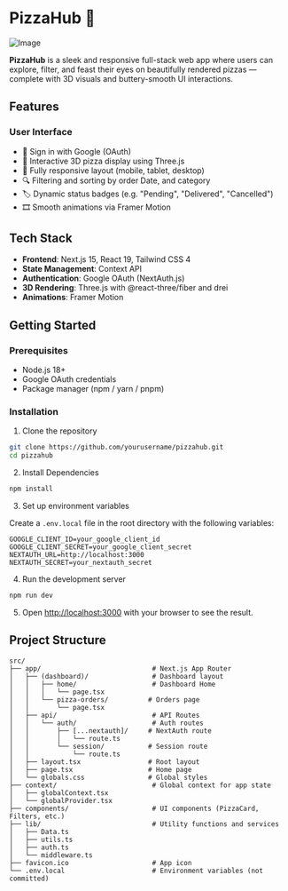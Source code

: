 # PizzaHub 🍕

![Image](https://github.com/user-attachments/assets/10f6bb08-37a6-45e6-a9db-e86ed41e4c79)

**PizzaHub** is a sleek and responsive full-stack web app where users can explore, filter, and feast their eyes on beautifully rendered pizzas — complete with 3D visuals and buttery-smooth UI interactions.

## Features

### User Interface

- 🔐 Sign in with Google (OAuth)
- 🍕 Interactive 3D pizza display using Three.js
- 📱 Fully responsive layout (mobile, tablet, desktop)
- 🔍 Filtering and sorting by order Date, and category
- 🏷️ Dynamic status badges (e.g. "Pending", "Delivered", "Cancelled")
- 🎞️ Smooth animations via Framer Motion

## Tech Stack

- **Frontend**: Next.js 15, React 19, Tailwind CSS 4
- **State Management**: Context API
- **Authentication**: Google OAuth (NextAuth.js)
- **3D Rendering**: Three.js with @react-three/fiber and drei
- **Animations**: Framer Motion

## Getting Started

### Prerequisites

- Node.js 18+
- Google OAuth credentials
- Package manager (npm / yarn / pnpm)

### Installation

1. Clone the repository

```bash
git clone https://github.com/yourusername/pizzahub.git
cd pizzahub
```

2. Install Dependencies
```bash
npm install
```

3. Set up environment variables

Create a `.env.local` file in the root directory with the following variables:

```
GOOGLE_CLIENT_ID=your_google_client_id
GOOGLE_CLIENT_SECRET=your_google_client_secret
NEXTAUTH_URL=http://localhost:3000
NEXTAUTH_SECRET=your_nextauth_secret
```

4. Run the development server

```bash
npm run dev
```

5. Open [http://localhost:3000](http://localhost:3000) with your browser to see the result.

## Project Structure

```
src/
├── app/                            # Next.js App Router
│   ├── (dashboard)/                # Dashboard layout
│   │   ├── home/                   # Dashboard Home
│   │   │   └── page.tsx
│   │   └── pizza-orders/          # Orders page
│   │       └── page.tsx
│   ├── api/                        # API Routes
│   │   └── auth/                   # Auth routes
│   │       ├── [...nextauth]/     # NextAuth route
│   │       │   └── route.ts
│   │       └── session/           # Session route
│   │           └── route.ts
│   ├── layout.tsx                 # Root layout
│   ├── page.tsx                   # Home page
│   └── globals.css                # Global styles
├── context/                        # Global context for app state
│   ├── globalContext.tsx
│   └── globalProvider.tsx
├── components/                     # UI components (PizzaCard, Filters, etc.)
├── lib/                            # Utility functions and services
│   ├── Data.ts
│   ├── utils.ts
│   ├── auth.ts
│   └── middleware.ts
├── favicon.ico                     # App icon
└── .env.local                      # Environment variables (not committed)
```

